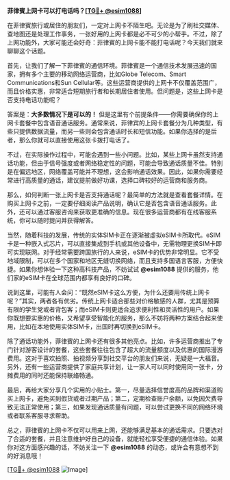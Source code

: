 **菲律賓上网卡可以打电话吗？[[TG💪+ @esim1088](https://t.me/s/esim1088)]**

在菲律賓旅行或居住的朋友们，一定对上网卡不陌生吧。无论是为了刷社交媒体、查地图还是处理工作事务，一张好用的上网卡都是必不可少的小帮手。不过，除了上网功能外，大家可能还会好奇：菲律賓的上网卡能不能打电话呢？今天我们就来聊聊这个话题。

首先，让我们了解一下菲律賓的通信环境。菲律賓是一个通信技术发展迅速的国家，拥有多个主要的移动网络运营商，比如Globe Telecom、Smart Communications和Sun Cellular等。这些运营商提供的上网卡不仅覆盖范围广，而且价格实惠，非常适合短期旅行者和长期居住者使用。但问题是，这些上网卡是否支持电话功能呢？

答案是：**大多数情况下是可以的！** 但是这里有个前提条件——你需要确保你的上网卡套餐中包含语音通话服务。通常来说，菲律宾的上网卡套餐分为几种类型，有些只提供数据流量，而另一些则会包含通话时长和短信功能。如果你选择的是后者，那么你就可以直接使用这张卡拨打电话了。

不过，在实际操作过程中，可能会遇到一些小问题。比如，某些上网卡虽然支持通话功能，但由于信号强度或者网络稳定性的问题，可能会导致通话质量不佳。特别是在偏远地区，网络覆盖可能并不理想，这会影响通话效果。因此，如果你需要经常进行高质量的通话，建议提前做好功课，选择口碑较好的运营商和服务商。

那么，如何判断一张上网卡是否支持通话呢？最简单的方法就是查看套餐详情。在购买上网卡之前，一定要仔细阅读产品说明，确认它是否包含语音通话服务。此外，还可以通过客服咨询来获取更准确的信息。现在很多运营商都有在线客服系统，你可以随时提问并获得解答。

当然，随着科技的发展，传统的实体SIM卡正在逐渐被虚拟eSIM卡所取代。eSIM卡是一种嵌入式芯片，可以直接集成到手机或其他设备中，无需物理更换SIM卡即可实现联网。对于经常需要跨国旅行的人来说，eSIM卡的优势非常明显。它不受地域限制，可以在多个国家和地区无缝切换网络，而且支持多国语言客服，方便快捷。如果你想体验一下这种高科技产品，不妨试试 **@esim1088** 提供的服务，他们家的eSIM卡在全球范围内都享有良好的口碑。

说到这里，可能有人会问：“既然eSIM卡这么方便，为什么还要用传统上网卡呢？”其实，两者各有优劣。传统上网卡适合那些对价格敏感的人群，尤其是预算有限的学生党或者背包客；而eSIM卡则更适合追求便利性和灵活性的用户。如果你既想要实惠的价格，又希望享受智能化的服务，那么不妨将两种方案结合起来使用，比如在本地使用实体SIM卡，出国时再切换到eSIM卡。

除了通话功能外，菲律賓的上网卡还有很多其他亮点。比如，许多运营商推出了专门针对游客设计的套餐，这些套餐往往包含了超大的流量额度以及优惠的国际漫游费用。这对于喜欢拍照、拍视频分享到社交平台的朋友们来说，无疑是一大福音。另外，还有一些运营商提供了家庭共享计划，让一家人可以同时使用同一张卡，分摊费用的同时还能保持联络畅通。

最后，再给大家分享几个实用的小贴士。第一，尽量选择信誉度高的品牌和渠道购买上网卡，避免买到假货或者过期产品；第二，定期检查账户余额，以免因欠费导致无法正常使用；第三，如果发现通话质量有问题，可以尝试更换不同的网络环境或者联系客服寻求帮助。

总之，菲律賓的上网卡不仅可以用来上网，还能够满足基本的通话需求。只要选对了合适的套餐，并且注意维护好自己的设备，就能轻松享受便捷的通信体验。如果你对这方面感兴趣的话，不妨关注一下 **@esim1088** 的动态，或许会有意想不到的好消息哦！

[[TG💪+ @esim1088](https://t.me/s/esim1088) ![Image](https://i.postimg.cc/4NQfJmqS/Snipaste-2025-05-13-00-14-12.png)]